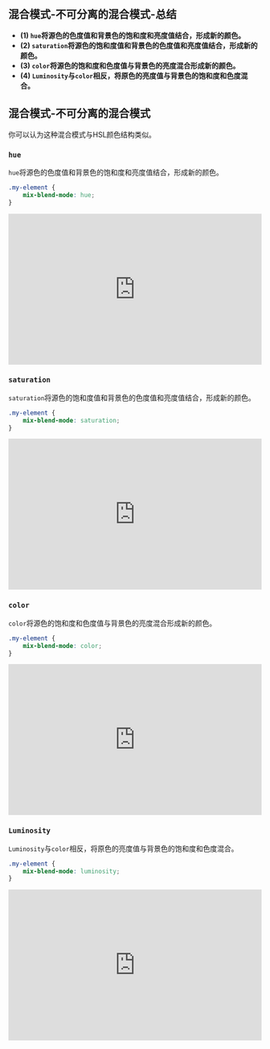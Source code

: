 ## 混合模式-不可分离的混合模式-总结

- **(1) `hue`将源色的色度值和背景色的饱和度和亮度值结合，形成新的颜色。**
- **(2) `saturation`将源色的饱和度值和背景色的色度值和亮度值结合，形成新的颜色。**
- **(3) `color`将源色的饱和度和色度值与背景色的亮度混合形成新的颜色。**
- **(4) `Luminosity`与`color`相反，将原色的亮度值与背景色的饱和度和色度混合。**

## 混合模式-不可分离的混合模式

你可以认为这种混合模式与HSL颜色结构类似。

### `hue`

`hue`将源色的色度值和背景色的饱和度和亮度值结合，形成新的颜色。

```css
.my-element {
    mix-blend-mode: hue;
}
```

<iframe height="300" style="width: 100%;" scrolling="no" title="023 Blending_Model_13" src="https://codepen.io/AhCola/embed/zYzvWGY?default-tab=html%2Cresult" frameborder="no" loading="lazy" allowtransparency="true" allowfullscreen="true">
  See the Pen <a href="https://codepen.io/AhCola/pen/zYzvWGY">
  023 Blending_Model_13</a> by Pengfei Wang (<a href="https://codepen.io/AhCola">@AhCola</a>)
  on <a href="https://codepen.io">CodePen</a>.
</iframe>

### `saturation `

`saturation`将源色的饱和度值和背景色的色度值和亮度值结合，形成新的颜色。

```css
.my-element {
    mix-blend-mode: saturation;
}
```

<iframe height="300" style="width: 100%;" scrolling="no" title="023 Blending_Model_14" src="https://codepen.io/AhCola/embed/OJgyvVQ?default-tab=html%2Cresult" frameborder="no" loading="lazy" allowtransparency="true" allowfullscreen="true">
  See the Pen <a href="https://codepen.io/AhCola/pen/OJgyvVQ">
  023 Blending_Model_14</a> by Pengfei Wang (<a href="https://codepen.io/AhCola">@AhCola</a>)
  on <a href="https://codepen.io">CodePen</a>.
</iframe>

### `color`

`color`将源色的饱和度和色度值与背景色的亮度混合形成新的颜色。

```css
.my-element {
    mix-blend-mode: color;
}
```

<iframe height="300" style="width: 100%;" scrolling="no" title="023 Blending_Model_15" src="https://codepen.io/AhCola/embed/BaZoror?default-tab=html%2Cresult" frameborder="no" loading="lazy" allowtransparency="true" allowfullscreen="true">
  See the Pen <a href="https://codepen.io/AhCola/pen/BaZoror">
  023 Blending_Model_15</a> by Pengfei Wang (<a href="https://codepen.io/AhCola">@AhCola</a>)
  on <a href="https://codepen.io">CodePen</a>.
</iframe>

### `Luminosity`

`Luminosity`与`color`相反，将原色的亮度值与背景色的饱和度和色度混合。

```css
.my-element {
    mix-blend-mode: luminosity;
}
```

<iframe height="300" style="width: 100%;" scrolling="no" title="023 Blending_Model_16" src="https://codepen.io/AhCola/embed/oNwjqbz?default-tab=html%2Cresult" frameborder="no" loading="lazy" allowtransparency="true" allowfullscreen="true">
  See the Pen <a href="https://codepen.io/AhCola/pen/oNwjqbz">
  023 Blending_Model_16</a> by Pengfei Wang (<a href="https://codepen.io/AhCola">@AhCola</a>)
  on <a href="https://codepen.io">CodePen</a>.
</iframe>
